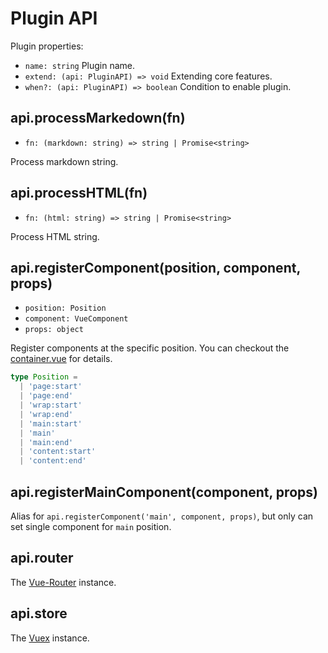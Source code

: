 # Plugin API

Plugin properties:

- `name: string` Plugin name.
- `extend: (api: PluginAPI) => void` Extending core features.
- `when?: (api: PluginAPI) => boolean` Condition to enable plugin.

## api.processMarkedown(fn)

- `fn: (markdown: string) => string | Promise<string>`

Process markdown string.

## api.processHTML(fn)

- `fn: (html: string) => string | Promise<string>`

Process HTML string.

## api.registerComponent(position, component, props)

- `position: Position`
- `component: VueComponent`
- `props: object`

Register components at the specific position. You can checkout the [container.vue](https://github.com/evillt/saika/blob/master/core/saika/components/Container.vue) for details.

```ts
type Position =
  | 'page:start'
  | 'page:end'
  | 'wrap:start'
  | 'wrap:end'
  | 'main:start'
  | 'main'
  | 'main:end'
  | 'content:start'
  | 'content:end'
```

## api.registerMainComponent(component, props)

Alias for `api.registerComponent('main', component, props)`, but only can set single component for `main` position.

## api.router

The [Vue-Router](https://router.vuejs.org/api/#router-instance-properties) instance.

## api.store

The [Vuex](https://vuex.vuejs.org/api/#vuex-store-instance-properties) instance.
